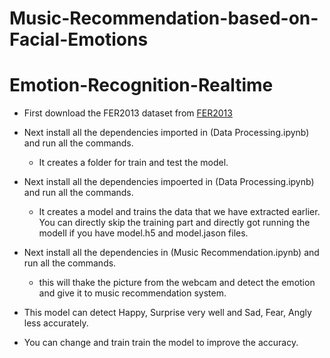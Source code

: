 # Music-Recommendation-based-on-Facial-Emotions
# Emotion-Recognition-Realtime

* First download the FER2013 dataset from [FER2013](https://www.kaggle.com/deadskull7/fer2013)

* Next install all the dependencies imported in (Data Processing.ipynb) and run all the commands.
  * It creates a folder for train and test the model.
* Next install all the dependencies impoerted in (Data Processing.ipynb) and run all the commands.
  * It creates a model and trains the data that we have extracted earlier. You can directly skip the training part and directly got running the modell if you have model.h5 and model.jason files.
* Next install all the dependencies in (Music Recommendation.ipynb) and run all the commands.
  * this will thake the picture from the webcam and detect the emotion and give it to music recommendation system.
* This model can detect Happy, Surprise very well and Sad, Fear, Angly less accurately.
* You can change and train train the model to improve the accuracy.
